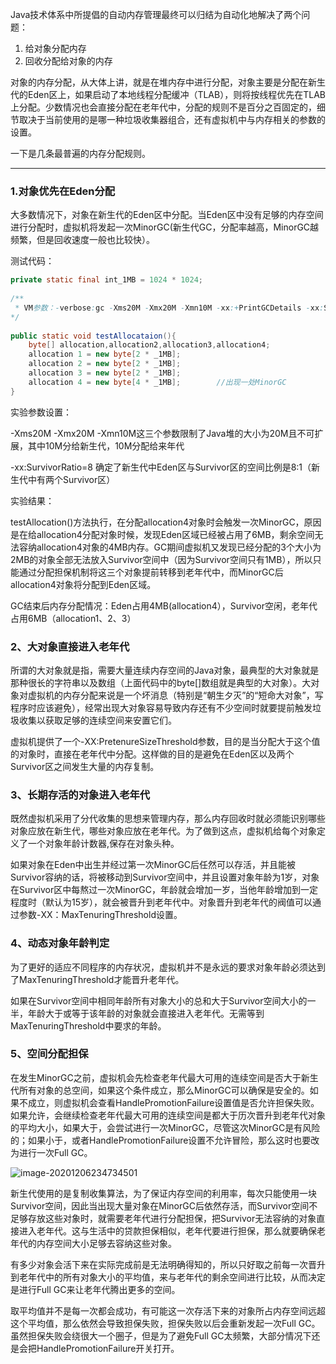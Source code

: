 Java技术体系中所提倡的自动内存管理最终可以归结为自动化地解决了两个问题：

1. 给对象分配内存
2. 回收分配给对象的内存

对象的内存分配，从大体上讲，就是在堆内存中进行分配，对象主要是分配在新生代的Eden区上，如果启动了本地线程分配缓冲（TLAB），则将按线程优先在TLAB上分配。少数情况也会直接分配在老年代中，分配的规则不是百分之百固定的，细节取决于当前使用的是哪一种垃圾收集器组合，还有虚拟机中与内存相关的参数的设置。

一下是几条最普遍的内存分配规则。

------

### 1.对象优先在Eden分配

大多数情况下，对象在新生代的Eden区中分配。当Eden区中没有足够的内存空间进行分配时，虚拟机将发起一次MinorGC(新生代GC，分配率越高，MinorGC越频繁，但是回收速度一般也比较快）。

测试代码：

```java
private static final int_1MB = 1024 * 1024;
 
/**
 * VM参数：-verbose:gc -Xms20M -Xmx20M -Xmn10M -xx:+PrintGCDetails -xx:SurvivorRatio=8
*/
 
public static void testAllocataion(){
    byte[] allocation,allocation2,allocation3,allocation4;
    allocation 1 = new byte[2 * _1MB];
    allocation 2 = new byte[2 * _1MB];
    allocation 3 = new byte[2 * _1MB];
    allocation 4 = new byte[4 * _1MB];        //出现一处MinorGC
}
```

实验参数设置：

-Xms20M  -Xmx20M  -Xmn10M这三个参数限制了Java堆的大小为20M且不可扩展，其中10M分给新生代，10M分配给来年代

-xx:SurvivorRatio=8 确定了新生代中Eden区与Survivor区的空间比例是8:1（新生代中有两个Survivor区）

实验结果：

testAllocation()方法执行，在分配allocation4对象时会触发一次MinorGC，原因是在给allocation4分配对象时候，发现Eden区域已经被占用了6MB，剩余空间无法容纳allocation4对象的4MB内存。GC期间虚拟机又发现已经分配的3个大小为2MB的对象全部无法放入Survivor空间中（因为Survivor空间只有1MB），所以只能通过分配担保机制将这三个对象提前转移到老年代中，而MinorGC后allocation4对象将分配到Eden区域。

GC结束后内存分配情况：Eden占用4MB(allocation4），Survivor空闲，老年代占用6MB（allocation1、2、3）

### 2、大对象直接进入老年代

所谓的大对象就是指，需要大量连续内存空间的Java对象，最典型的大对象就是那种很长的字符串以及数组（上面代码中的byte[]数组就是典型的大对象）。大对象对虚拟机的内存分配来说是一个坏消息（特别是“朝生夕灭”的“短命大对象”，写程序时应该避免），经常出现大对象容易导致内存还有不少空间时就要提前触发垃圾收集以获取足够的连续空间来安置它们。

虚拟机提供了一个-XX:PretenureSizeThreshold参数，目的是当分配大于这个值的对象时，直接在老年代中分配。这样做的目的是避免在Eden区以及两个Survivor区之间发生大量的内存复制。

### 3、长期存活的对象进入老年代

既然虚拟机采用了分代收集的思想来管理内存，那么内存回收时就必须能识别哪些对象应放在新生代，哪些对象应放在老年代。为了做到这点，虚拟机给每个对象定义了一个对象年龄计数器,保存在对象头种。

如果对象在Eden中出生并经过第一次MinorGC后任然可以存活，并且能被Survivor容纳的话，将被移动到Survivor空间中，并且设置对象年龄为1岁，对象在Survivor区中每熬过一次MinorGC，年龄就会增加一岁，当他年龄增加到一定程度时（默认为15岁），就会被晋升到老年代中。对象晋升到老年代的阀值可以通过参数-XX：MaxTenuringThreshold设置。 

### 4、动态对象年龄判定

为了更好的适应不同程序的内存状况，虚拟机并不是永远的要求对象年龄必须达到了MaxTenuringThreshold才能晋升老年代。

如果在Survivor空间中相同年龄所有对象大小的总和大于Survivor空间大小的一半，年龄大于或等于该年龄的对象就会直接进入老年代。无需等到MaxTenuringThreshold中要求的年龄。

### 5、空间分配担保

在发生MinorGC之前，虚拟机会先检查老年代最大可用的连续空间是否大于新生代所有对象的总空间，如果这个条件成立，那么MinorGC可以确保是安全的。如果不成立，则虚拟机会查看HandlePromotionFailure设置值是否允许担保失败。如果允许，会继续检查老年代最大可用的连续空间是都大于历次晋升到老年代对象的平均大小，如果大于，会尝试进行一次MinorGC，尽管这次MinorGC是有风险的；如果小于，或者HandlePromotionFailure设置不允许冒险，那么这时也要改为进行一次Full GC。

![image-20201206234734501](https://gitee.com/zisuu/picture/raw/master/img/20201206234734.png)

新生代使用的是复制收集算法，为了保证内存空间的利用率，每次只能使用一块Survivor空间，因此当出现大量对象在MinorGC后依然存活，而Survivor空间不足够存放这些对象时，就需要老年代进行分配担保，把Survivor无法容纳的对象直接进入老年代。这与生活中的贷款担保相似，老年代要进行担保，那么就要确保老年代的内存空间大小足够去容纳这些对象。

有多少对象会活下来在实际完成前是无法明确得知的，所以只好取之前每一次晋升到老年代中的所有对象大小的平均值，来与老年代的剩余空间进行比较，从而决定是进行Full GC来让老年代腾出更多的空间。

取平均值并不是每一次都会成功，有可能这一次存活下来的对象所占内存空间远超这个平均值，那么依然会导致担保失败，担保失败以后会重新发起一次Full GC。虽然担保失败会绕很大一个圈子，但是为了避免Full GC太频繁，大部分情况下还是会把HandlePromotionFailure开关打开。